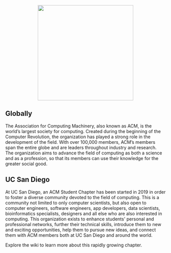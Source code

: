 <p align="center">
  <img src="https://user-images.githubusercontent.com/32719891/56018456-0853f000-5cb7-11e9-96f9-bfd7337dd696.png"  
  width="300" height="300">
</p>

## Globally
The Association for Computing Machinery, also known as ACM, is the world’s largest society for computing. Created during the beginning of the Computer Revolution, the organization has played a strong role in the development of the field. With over 100,000 members, ACM’s members span the entire globe and are leaders throughout industry and research. The organization aims to advance the field of computing as both a science and as a profession, so that its members can use their knowledge for the greater social good.

## UC San Diego
At UC San Diego, an ACM Student Chapter has been started in 2019 in order to foster a diverse community devoted to the field of computing. This is a community not limited to only computer scientists, but also open to computer engineers, software engineers, app developers, data scientists, bioinformatics specialists, designers and all else who are also interested in computing. This organization exists to enhance students' personal and professional networks, further their technical skills, introduce them to new and exciting opportunities, help them to pursue new ideas, and connect them with ACM members both at UC San Diego and around the world.

Explore the wiki to learn more about this rapidly growing chapter.